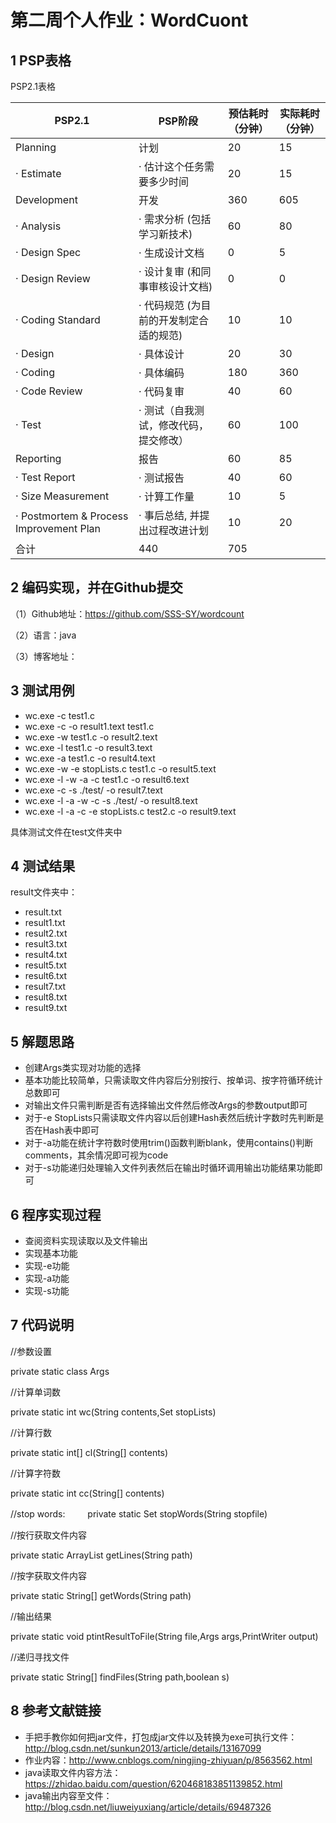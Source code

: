 <h1>第二周个人作业：WordCuont</h1>

<h2>1 PSP表格</h2>

PSP2.1表格

PSP2.1              | PSP阶段           | 预估耗时（分钟）        |实际耗时（分钟）|
--------------------|------------------|-----------------------|-------------|
Planning|计划|20|15
· Estimate|· 估计这个任务需要多少时间|20|15
Development|开发|360|605
· Analysis|· 需求分析 (包括学习新技术)|60|80
· Design Spec|· 生成设计文档|0|5
· Design Review|· 设计复审 (和同事审核设计文档)|0|0
· Coding Standard|· 代码规范 (为目前的开发制定合适的规范)|10|10
· Design|· 具体设计|20|30
· Coding|· 具体编码|180|360
· Code Review|· 代码复审|40|60
· Test|· 测试（自我测试，修改代码，提交修改）|60|100
Reporting|报告|60|85
· Test Report|· 测试报告|40|60
· Size Measurement|· 计算工作量|10|5
· Postmortem & Process Improvement Plan|· 事后总结, 并提出过程改进计划|10|20
  |合计|440|705


<h2>2 编码实现，并在Github提交</h2>

（1）Github地址：https://github.com/SSS-SY/wordcount

（2）语言：java

（3）博客地址：

<h2>3 测试用例</h2>

* wc.exe -c test1.c
* wc.exe -c -o result1.text test1.c 
* wc.exe -w test1.c -o result2.text
* wc.exe -l test1.c -o result3.text
* wc.exe -a test1.c -o result4.text
* wc.exe -w -e stopLists.c test1.c -o result5.text
* wc.exe -l -w -a -c test1.c -o result6.text
* wc.exe -c -s ./test/ -o result7.text
* wc.exe -l -a -w -c -s ./test/ -o result8.text
* wc.exe -l -a -c -e stopLists.c test2.c -o result9.text

具体测试文件在test文件夹中

<h2>4 测试结果</h2>

result文件夹中：

* result.txt 
* result1.txt
* result2.txt
* result3.txt
* result4.txt
* result5.txt
* result6.txt
* result7.txt
* result8.txt
* result9.txt

<h2>5 解题思路</h2>

* 创建Args类实现对功能的选择
* 基本功能比较简单，只需读取文件内容后分别按行、按单词、按字符循环统计总数即可
* 对输出文件只需判断是否有选择输出文件然后修改Args的参数output即可
* 对于-e StopLists只需读取文件内容以后创建Hash表然后统计字数时先判断是否在Hash表中即可
* 对于-a功能在统计字符数时使用trim()函数判断blank，使用contains()判断comments，其余情况即可视为code
* 对于-s功能递归处理输入文件列表然后在输出时循环调用输出功能结果功能即可

<h2>6 程序实现过程</h2>

* 查阅资料实现读取以及文件输出
* 实现基本功能
* 实现-e功能
* 实现-a功能
* 实现-s功能

<h2>7 代码说明</h2>

//参数设置

private static class Args

//计算单词数

private static int wc(String contents,Set<String> stopLists)

//计算行数

private static int[] cl(String[] contents)

//计算字符数

private static int cc(String[] contents)

//stop words:
　　
private static Set<String> stopWords(String stopfile)

//按行获取文件内容

private static ArrayList<String> getLines(String path)

//按字获取文件内容

private static String[] getWords(String path)

//输出结果

private static void ptintResultToFile(String file,Args args,PrintWriter output)

//递归寻找文件

private static String[] findFiles(String path,boolean s)

<h2>8 参考文献链接</h2>

* 手把手教你如何把jar文件，打包成jar文件以及转换为exe可执行文件：http://blog.csdn.net/sunkun2013/article/details/13167099
* 作业内容：http://www.cnblogs.com/ningjing-zhiyuan/p/8563562.html
* java读取文件内容方法：https://zhidao.baidu.com/question/620468183851139852.html
* java输出内容至文件：http://blog.csdn.net/liuweiyuxiang/article/details/69487326